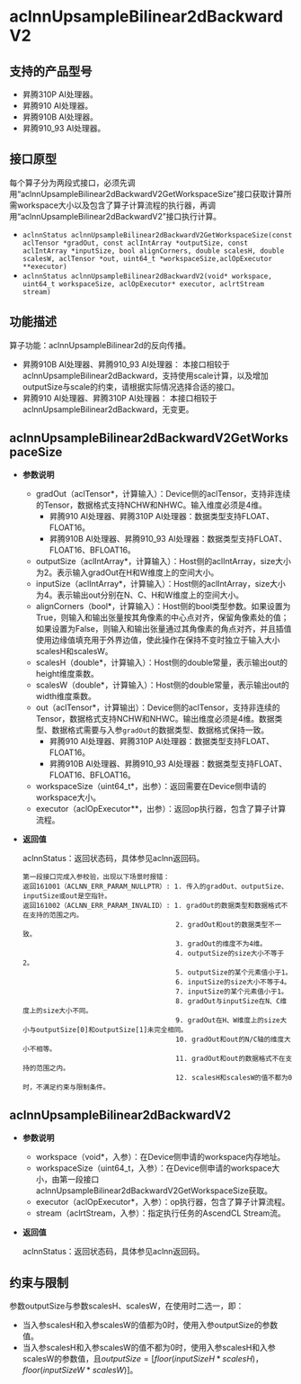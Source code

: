 # aclnnUpsampleBilinear2dBackwardV2

## 支持的产品型号
- 昇腾310P AI处理器。
- 昇腾910 AI处理器。
- 昇腾910B AI处理器。
- 昇腾910_93 AI处理器。

## 接口原型

每个算子分为两段式接口，必须先调用“aclnnUpsampleBilinear2dBackwardV2GetWorkspaceSize”接口获取计算所需workspace大小以及包含了算子计算流程的执行器，再调用“aclnnUpsampleBilinear2dBackwardV2”接口执行计算。

- `aclnnStatus aclnnUpsampleBilinear2dBackwardV2GetWorkspaceSize(const aclTensor *gradOut, const aclIntArray *outputSize, const aclIntArray *inputSize, bool alignCorners, double scalesH, double scalesW, aclTensor *out, uint64_t *workspaceSize,aclOpExecutor **executor)`
- `aclnnStatus aclnnUpsampleBilinear2dBackwardV2(void* workspace, uint64_t workspaceSize, aclOpExecutor* executor, aclrtStream stream)`

## 功能描述

算子功能：aclnnUpsampleBilinear2d的反向传播。

- 昇腾910B AI处理器、昇腾910_93 AI处理器：
  本接口相较于aclnnUpsampleBilinear2dBackward，支持使用scale计算，以及增加outputSize与scale的约束，请根据实际情况选择合适的接口。
- 昇腾910 AI处理器、昇腾310P AI处理器：
  本接口相较于aclnnUpsampleBilinear2dBackward，无变更。

## aclnnUpsampleBilinear2dBackwardV2GetWorkspaceSize

- **参数说明**

  - gradOut（aclTensor\*，计算输入）：Device侧的aclTensor，支持非连续的Tensor，数据格式支持NCHW和NHWC。输入维度必须是4维。
    - 昇腾910 AI处理器、昇腾310P AI处理器：数据类型支持FLOAT、FLOAT16。
    - 昇腾910B AI处理器、昇腾910_93 AI处理器：数据类型支持FLOAT、FLOAT16、BFLOAT16。
  - outputSize（aclIntArray\*，计算输入）：Host侧的aclIntArray，size大小为2。表示输入gradOut在H和W维度上的空间大小。
  - inputSize（aclIntArray\*，计算输入）：Host侧的aclIntArray，size大小为4。表示输出out分别在N、C、H和W维度上的空间大小。
  - alignCorners（bool\*，计算输入）：Host侧的bool类型参数。如果设置为True，则输入和输出张量按其角像素的中心点对齐，保留角像素处的值；如果设置为False，则输入和输出张量通过其角像素的角点对齐，并且插值使用边缘值填充用于外界边值，使此操作在保持不变时独立于输入大小scalesH和scalesW。
  - scalesH（double\*，计算输入）：Host侧的double常量，表示输出out的height维度乘数。
  - scalesW（double\*，计算输入）：Host侧的double常量，表示输出out的width维度乘数。
  - out（aclTensor\*，计算输出）：Device侧的aclTensor，支持非连续的Tensor，数据格式支持NCHW和NHWC。输出维度必须是4维。数据类型、数据格式需要与入参`gradOut`的数据类型、数据格式保持一致。
    - 昇腾910 AI处理器、昇腾310P AI处理器：数据类型支持FLOAT、FLOAT16。
    - 昇腾910B AI处理器、昇腾910_93 AI处理器：数据类型支持FLOAT、FLOAT16、BFLOAT16。
  - workspaceSize（uint64_t\*，出参）：返回需要在Device侧申请的workspace大小。
  - executor（aclOpExecutor\*\*，出参）：返回op执行器，包含了算子计算流程。

- **返回值**

  aclnnStatus：返回状态码，具体参见aclnn返回码。

  ```
  第一段接口完成入参校验，出现以下场景时报错：
  返回161001（ACLNN_ERR_PARAM_NULLPTR）: 1. 传入的gradOut、outputSize、inputSize或out是空指针。
  返回161002（ACLNN_ERR_PARAM_INVALID）: 1. gradOut的数据类型和数据格式不在支持的范围之内。
                                        2. gradOut和out的数据类型不一致。
                                        3. gradOut的维度不为4维。
                                        4. outputSize的size大小不等于2。
                                        5. outputSize的某个元素值小于1。
                                        6. inputSize的size大小不等于4。
                                        7. inputSize的某个元素值小于1。
                                        8. gradOut与inputSize在N、C维度上的size大小不同。
                                        9. gradOut在H、W维度上的size大小与outputSize[0]和outputSize[1]未完全相同。
                                        10. gradOut和out的N/C轴的维度大小不相等。
                                        11. gradOut和out的数据格式不在支持的范围之内。
                                        12. scalesH和scalesW的值不都为0时，不满足约束与限制条件。
  ```

## aclnnUpsampleBilinear2dBackwardV2

- **参数说明**

  - workspace（void\*，入参）：在Device侧申请的workspace内存地址。
  - workspaceSize（uint64_t，入参）：在Device侧申请的workspace大小，由第一段接口aclnnUpsampleBilinear2dBackwardV2GetWorkspaceSize获取。
  - executor（aclOpExecutor\*，入参）：op执行器，包含了算子计算流程。
  - stream（aclrtStream，入参）：指定执行任务的AscendCL Stream流。

- **返回值**

  aclnnStatus：返回状态码，具体参见aclnn返回码。

## 约束与限制

参数outputSize与参数scalesH、scalesW，在使用时二选一，即：
- 当入参scalesH和入参scalesW的值都为0时，使用入参outputSize的参数值。
- 当入参scalesH和入参scalesW的值不都为0时，使用入参scalesH和入参scalesW的参数值，且$outputSize=[floor(inputSizeH*scalesH)，floor(inputSizeW*scalesW)]$。
